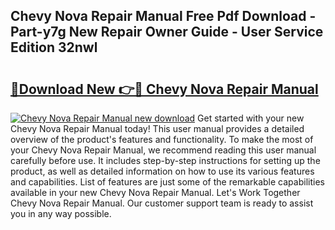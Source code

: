## Chevy Nova Repair Manual Free Pdf Download - Part-y7g New Repair Owner Guide - User Service Edition 32nwl

# <h2><a href="http://bc41886.oget.top/?id=Chevy+Nova+Repair+Manual">🔗Download New 👉🔴 Chevy Nova Repair Manual</a></h2>

[![Chevy Nova Repair Manual new download](https://i.imgur.com/5g1atiW.png)](http://bc41886.oget.top/?id=Chevy+Nova+Repair+Manual)
Get started with your new Chevy Nova Repair Manual today! This user manual provides a detailed overview of the product's features and functionality. To make the most of your Chevy Nova Repair Manual, we recommend reading this user manual carefully before use. It includes step-by-step instructions for setting up the product, as well as detailed information on how to use its various features and capabilities. List of features are just some of the remarkable capabilities available in your new Chevy Nova Repair Manual. Let's Work Together Chevy Nova Repair Manual. Our customer support team is ready to assist you in any way possible.
